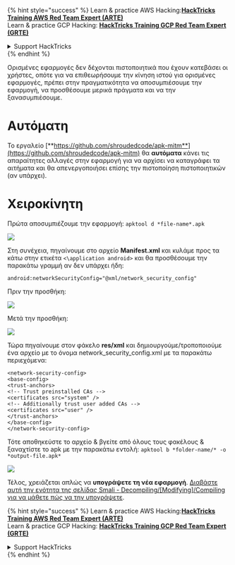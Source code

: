 {% hint style="success" %}
Learn & practice AWS Hacking:<img src="/.gitbook/assets/arte.png" alt="" data-size="line">[**HackTricks Training AWS Red Team Expert (ARTE)**](https://training.hacktricks.xyz/courses/arte)<img src="/.gitbook/assets/arte.png" alt="" data-size="line">\
Learn & practice GCP Hacking: <img src="/.gitbook/assets/grte.png" alt="" data-size="line">[**HackTricks Training GCP Red Team Expert (GRTE)**<img src="/.gitbook/assets/grte.png" alt="" data-size="line">](https://training.hacktricks.xyz/courses/grte)

<details>

<summary>Support HackTricks</summary>

* Check the [**subscription plans**](https://github.com/sponsors/carlospolop)!
* **Join the** 💬 [**Discord group**](https://discord.gg/hRep4RUj7f) or the [**telegram group**](https://t.me/peass) or **follow** us on **Twitter** 🐦 [**@hacktricks\_live**](https://twitter.com/hacktricks\_live)**.**
* **Share hacking tricks by submitting PRs to the** [**HackTricks**](https://github.com/carlospolop/hacktricks) and [**HackTricks Cloud**](https://github.com/carlospolop/hacktricks-cloud) github repos.

</details>
{% endhint %}

Ορισμένες εφαρμογές δεν δέχονται πιστοποιητικά που έχουν κατεβάσει οι χρήστες, οπότε για να επιθεωρήσουμε την κίνηση ιστού για ορισμένες εφαρμογές, πρέπει στην πραγματικότητα να αποσυμπιέσουμε την εφαρμογή, να προσθέσουμε μερικά πράγματα και να την ξανασυμπιέσουμε.

# Αυτόματη

Το εργαλείο [**https://github.com/shroudedcode/apk-mitm**](https://github.com/shroudedcode/apk-mitm) θα **αυτόματα** κάνει τις απαραίτητες αλλαγές στην εφαρμογή για να αρχίσει να καταγράφει τα αιτήματα και θα απενεργοποιήσει επίσης την πιστοποίηση πιστοποιητικών (αν υπάρχει).

# Χειροκίνητη

Πρώτα αποσυμπιέζουμε την εφαρμογή: `apktool d *file-name*.apk`

![](../../.gitbook/assets/img9.png)

Στη συνέχεια, πηγαίνουμε στο αρχείο **Manifest.xml** και κυλάμε προς τα κάτω στην ετικέτα `<\application android>` και θα προσθέσουμε την παρακάτω γραμμή αν δεν υπάρχει ήδη:

`android:networkSecurityConfig="@xml/network_security_config"`

Πριν την προσθήκη:

![](../../.gitbook/assets/img10.png)

Μετά την προσθήκη:

![](../../.gitbook/assets/img11.png)

Τώρα πηγαίνουμε στον φάκελο **res/xml** και δημιουργούμε/τροποποιούμε ένα αρχείο με το όνομα network\_security\_config.xml με τα παρακάτω περιεχόμενα:
```markup
<network-security-config>
<base-config>
<trust-anchors>
<!-- Trust preinstalled CAs -->
<certificates src="system" />
<!-- Additionally trust user added CAs -->
<certificates src="user" />
</trust-anchors>
</base-config>
</network-security-config>
```
Τότε αποθηκεύστε το αρχείο & βγείτε από όλους τους φακέλους & ξαναχτίστε το apk με την παρακάτω εντολή: `apktool b *folder-name/* -o *output-file.apk*`

![](../../.gitbook/assets/img12.png)

Τέλος, χρειάζεται απλώς να **υπογράψετε τη νέα εφαρμογή**. [Διαβάστε αυτή την ενότητα της σελίδας Smali - Decompiling/\[Modifying\]/Compiling για να μάθετε πώς να την υπογράψετε](smali-changes.md#sing-the-new-apk).

{% hint style="success" %}
Learn & practice AWS Hacking:<img src="/.gitbook/assets/arte.png" alt="" data-size="line">[**HackTricks Training AWS Red Team Expert (ARTE)**](https://training.hacktricks.xyz/courses/arte)<img src="/.gitbook/assets/arte.png" alt="" data-size="line">\
Learn & practice GCP Hacking: <img src="/.gitbook/assets/grte.png" alt="" data-size="line">[**HackTricks Training GCP Red Team Expert (GRTE)**<img src="/.gitbook/assets/grte.png" alt="" data-size="line">](https://training.hacktricks.xyz/courses/grte)

<details>

<summary>Support HackTricks</summary>

* Check the [**subscription plans**](https://github.com/sponsors/carlospolop)!
* **Join the** 💬 [**Discord group**](https://discord.gg/hRep4RUj7f) or the [**telegram group**](https://t.me/peass) or **follow** us on **Twitter** 🐦 [**@hacktricks\_live**](https://twitter.com/hacktricks\_live)**.**
* **Share hacking tricks by submitting PRs to the** [**HackTricks**](https://github.com/carlospolop/hacktricks) and [**HackTricks Cloud**](https://github.com/carlospolop/hacktricks-cloud) github repos.

</details>
{% endhint %}

